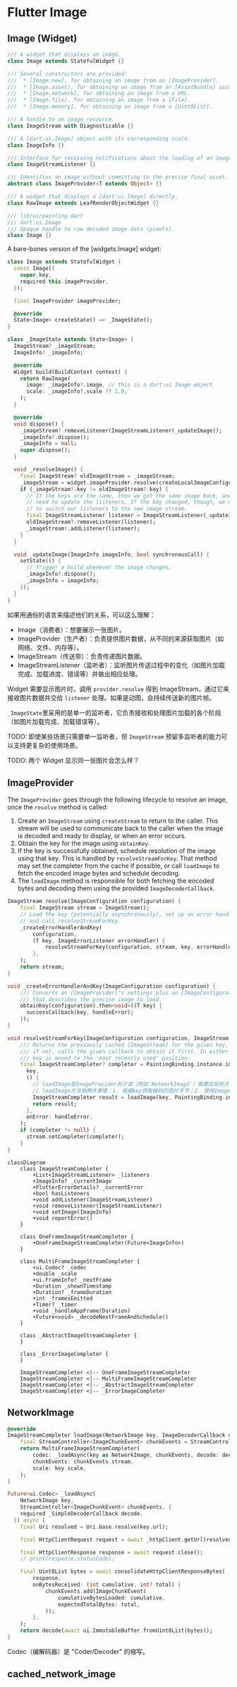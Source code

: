 # Flutter Image

## Image (Widget)

```dart title='flutter/packages/flutter/lib/src/widgets/image.dart'
/// A widget that displays an image.
class Image extends StatefulWidget {}

/// Several constructors are provided:
///  * [Image.new], for obtaining an image from an [ImageProvider].
///  * [Image.asset], for obtaining an image from an [AssetBundle] using a key.
///  * [Image.network], for obtaining an image from a URL.
///  * [Image.file], for obtaining an image from a [File].
///  * [Image.memory], for obtaining an image from a [Uint8List].
```

```dart title='flutter/packages/flutter/lib/src/painting/image_stream.dart'
/// A handle to an image resource.
class ImageStream with Diagnosticable {}

/// A [dart:ui.Image] object with its corresponding scale.
class ImageInfo {}

/// Interface for receiving notifications about the loading of an image.
class ImageStreamListener {}
```

```dart title='flutter/packages/flutter/lib/src/painting/image_provider.dart'
/// Identifies an image without committing to the precise final asset.
abstract class ImageProvider<T extends Object> {}
```

```dart title='flutter/packages/flutter/lib/src/widgets/basic.dart'
/// A widget that displays a [dart:ui.Image] directly.
class RawImage extends LeafRenderObjectWidget {}
```

```dart title='flutter/bin/cache/pkg/sky_engine/lib/ui/painting'
/// lib/ui/painting.dart
/// dart:ui.Image
/// Opaque handle to raw decoded image data (pixels).
class Image {}
```

A bare-bones version of the [widgets.Image] widget:

```dart
class Image extends StatefulWidget {
  const Image({
    super.key,
    required this.imageProvider,
  });

  final ImageProvider imageProvider;

  @override
  State<Image> createState() => _ImageState();
}

class _ImageState extends State<Image> {
  ImageStream? _imageStream;
  ImageInfo? _imageInfo;

  @override
  Widget build(BuildContext context) {
    return RawImage(
      image: _imageInfo?.image, // this is a dart:ui Image object
      scale: _imageInfo?.scale ?? 1.0,
    );
  }

  @override
  void dispose() {
    _imageStream?.removeListener(ImageStreamListener(_updateImage));
    _imageInfo?.dispose();
    _imageInfo = null;
    super.dispose();
  }

  void _resolveImage() {
    final ImageStream? oldImageStream = _imageStream;
    _imageStream = widget.imageProvider.resolve(createLocalImageConfiguration(context));
    if (_imageStream!.key != oldImageStream?.key) {
      // If the keys are the same, then we got the same image back, and so we don't
      // need to update the listeners. If the key changed, though, we must make sure
      // to switch our listeners to the new image stream.
      final ImageStreamListener listener = ImageStreamListener(_updateImage);
      oldImageStream?.removeListener(listener);
      _imageStream!.addListener(listener);
    }
  }

  void _updateImage(ImageInfo imageInfo, bool synchronousCall) {
    setState(() {
      // Trigger a build whenever the image changes.
      _imageInfo?.dispose();
      _imageInfo = imageInfo;
    });
  }
}
```

如果用通俗的语言来描述他们的关系，可以这么理解：

- Image（消费者）：想要展示一张图片。
- ImageProvider（生产者）：负责提供图片数据，从不同的来源获取图片（如网络、文件、内存等）。
- ImageStream（传送带）：负责传递图片数据。
- ImageStreamListener（监听者）：监听图片传送过程中的变化（如图片加载完成、加载进度、错误等）并做出相应处理。

Widget 需要显示图片时，调用 `provider.resolve` 得到 ImageStream，通过它来接收图片数据并交给 `listener` 处理。如果是动图，会持续传送新的图片帧。

`_ImageState`里采用的是单一的监听者，它负责接收和处理图片加载的各个阶段（如图片加载完成、加载错误等）。

TODO: 即使某些场景只需要单一监听者，但 `ImageStream` 预留多监听者的能力可以支持更复杂的使用场景。

TODO: 两个 Widget 显示同一张图片会怎么样？

## ImageProvider

The `ImageProvider` goes through the following lifecycle to resolve an image, once the `resolve` method is called:

1. Create an `ImageStream` using `createStream` to return to the caller. This stream will be used to communicate back to the caller when the image is decoded and ready to display, or when an error occurs.
2. Obtain the key for the image using `obtainKey`.
3. If the key is successfully obtained, schedule resolution of the image using that key. This is handled by `resolveStreamForKey`. That method may set the completer from the cache if possible, or call `loadImage` to fetch the encoded image bytes and schedule decoding.
4. The `loadImage` method is responsible for both fetching the encoded bytes and decoding them using the provided `ImageDecoderCallback`.

```dart
ImageStream resolve(ImageConfiguration configuration) {
    final ImageStream stream = ImageStream();
    // Load the key (potentially asynchronously), set up an error handling zone,
    // and call resolveStreamForKey.
    _createErrorHandlerAndKey(
        configuration,
        (T key, ImageErrorListener errorHandler) {
            resolveStreamForKey(configuration, stream, key, errorHandler);
        },
    );
    return stream;
}

void _createErrorHandlerAndKey(ImageConfiguration configuration) {
    /// Converts an [ImageProvider]'s settings plus an [ImageConfiguration] to a key
    /// that describes the precise image to load.
    obtainKey(configuration).then<void>((T key) {
      successCallback(key, handleError);
    });
}

void resolveStreamForKey(ImageConfiguration configuration, ImageStream stream, T key, ImageErrorListener handleError) {
    /// Returns the previously cached [ImageStream] for the given key, if available;
    /// if not, calls the given callback to obtain it first. In either case, the
    /// key is moved to the 'most recently used' position.
    final ImageStreamCompleter? completer = PaintingBinding.instance.imageCache.putIfAbsent(
      key,
      () {
        // loadImage是ImageProvider的子类（例如`NetworkImagd`）需要实现的方法
        // loadImage方法做两件事情：1. 根据key获取编码的图片字节；2. 使用ImageDecoderCallback解码
        ImageStreamCompleter result = loadImage(key, PaintingBinding.instance.instantiateImageCodecWithSize);
        return result;
      },
      onError: handleError,
    );
    if (completer != null) {
      stream.setCompleter(completer);
    }
}
```

```mermaid
classDiagram
    class ImageStreamCompleter {
        +List<ImageStreamListener> _listeners
        +ImageInfo? _currentImage
        +FlutterErrorDetails? _currentError
        +bool hasListeners
        +void addListener(ImageStreamListener)
        +void removeListener(ImageStreamListener)
        +void setImage(ImageInfo)
        +void reportError()
    }

    class OneFrameImageStreamCompleter {
        +OneFrameImageStreamCompleter(Future<ImageInfo>)
    }

    class MultiFrameImageStreamCompleter {
        +ui.Codec? _codec
        +double _scale
        +ui.FrameInfo? _nextFrame
        +Duration _shownTimestamp
        +Duration? _frameDuration
        +int _framesEmitted
        +Timer? _timer
        +void _handleAppFrame(Duration)
        +Future<void> _decodeNextFrameAndSchedule()
    }

    class _AbstractImageStreamCompleter {
    }

    class _ErrorImageCompleter {
    }

    ImageStreamCompleter <|-- OneFrameImageStreamCompleter
    ImageStreamCompleter <|-- MultiFrameImageStreamCompleter
    ImageStreamCompleter <|-- _AbstractImageStreamCompleter
    ImageStreamCompleter <|-- _ErrorImageCompleter
```

## NetworkImage

```dart
@override
ImageStreamCompleter loadImage(NetworkImage key, ImageDecoderCallback decode) {
    final StreamController<ImageChunkEvent> chunkEvents = StreamController<ImageChunkEvent>();
    return MultiFrameImageStreamCompleter(
        codec: _loadAsync(key as NetworkImage, chunkEvents, decode: decode),
        chunkEvents: chunkEvents.stream,
        scale: key.scale,
    );
}

Future<ui.Codec> _loadAsync(
    NetworkImage key,
    StreamController<ImageChunkEvent> chunkEvents, {
    required _SimpleDecoderCallback decode,
  }) async {
    final Uri resolved = Uri.base.resolve(key.url);

    final HttpClientRequest request = await _httpClient.getUrl(resolved);

    final HttpClientResponse response = await request.close();
    // print(response.statusCode);

    final Uint8List bytes = await consolidateHttpClientResponseBytes(
        response,
        onBytesReceived: (int cumulative, int? total) {
            chunkEvents.add(ImageChunkEvent(
                cumulativeBytesLoaded: cumulative,
                expectedTotalBytes: total,
            ));
        },
    );
    return decode(await ui.ImmutableBuffer.fromUint8List(bytes));
}
```

Codec（编解码器）是 "Coder/Decoder" 的缩写。

## cached_network_image
